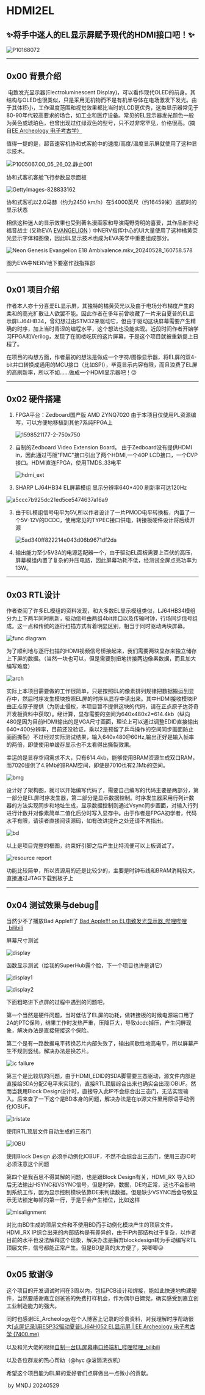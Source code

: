 # **HDMI2EL**

## ✨将手中迷人的EL显示屏赋予现代的HDMI接口吧！✨

![P10168072](https://github.com/MNDJ666/HDMI2EL/blob/main/pics/P10168072.JPG)

------

## 0x00  背景介绍

​     电致发光显示器(Electroluminescent Display)，可以看作现代OLED的前身。其结构与OLED也很类似，只是采用无机物而不是有机半导体在电场激发下发光。由于其体积小，工作温度范围和视觉效果都比当时的LCD更优秀，这类显示器常见于80-90年代较高要求的场合，如工业和医疗设备。常见的EL显示器发光颜色一般为黄色或琥珀色，也曾出现过红绿双色的型号，只不过非常罕见，价格很高。(摘自[EE Archeology 电子考古学）](http://7400.me/)

​		值得一提的是，超音速客机协和式客舱中的速度/高度/温度显示屏就使用了这种显示技术。

![P1005067.00_05_26_02.静止001](https://github.com/MNDJ666/HDMI2EL/blob/main/pics/P1005067.00_05_26_02.静止001.jpg)

协和式客机客舱飞行参数显示面板

![GettyImages-828833162](https://github.com/MNDJ666/HDMI2EL/blob/main/pics/GettyImages-828833162.jpg)

协和式客机以2.0马赫（约为2450 km/h）在54000英尺（约16459米）巡航时的显示状态



​		相信这种迷人的显示效果也受到著名漫画家和导演庵野秀明的喜爱，其作品新世纪福音战士 (又称EVA [ EVANGELION](https://lnk.to/EVA-30_111) ) 中NERV指挥中心的UI大量使用了这种橘黄荧光显示字体和图像，因此EL显示技术也成为EVA美学中重要组成部分。

![Neon Genesis Evangelion E18 Ambivalence.mkv_20240528_160758.578](https://github.com/MNDJ666/HDMI2EL/blob/main/pics/Neon%20Genesis%20Evangelion%20E18%20Ambivalence.mkv_20240528_160758.578.jpg)

图为EVA中NERV地下要塞作战指挥部

------

## 0x01 项目介绍



​		作者本人亦十分喜爱EL显示屏，其独特的橘黄荧光以及由于电场分布梯度产生的柔和的高光扩散让人欲罢不能。因此作者在多年前曾收藏了一片来自夏普的EL显示屏LJ64HB34，曾幻想过由STM32来驱动它，但由于驱动这块屏幕需要产生精确的时序，加上当时青涩的编程水平，这个想法也没能实现。近段时间作者开始学习FPGA和Verilog，发现了在阁楼吃灰的这片屏幕，于是这个项目就被重新提上日程了。

​		在项目的构想方面，作者最初的想法是做成一个字符/图像显示器，将EL屏的双4-bit并口转换成通用的MCU接口（比如SPI），毕竟显示内容有限，而且浪费了EL屏的高刷新率，所以不如……做成一个HDMI显示器吧！😜



------

## 0x02 硬件搭建



1. FPGA平台：Zedboard国产版 AMD ZYNQ7020 由于本项目仅使用PL资源编写，可以方便地移植到其他7系纯FPGA上

   ![1598521177-2-750x750](https://github.com/MNDJ666/HDMI2EL/blob/main/pics/1598521177-2-750x750.jpg)

   

2. 自制的Zedboard Video Extension Board。 由于Zedboard没有提供HDMI in，因此通过丐版"FMC"接口引出了两个HDMI,一个40P LCD接口，一个DVP接口。HDMI直连FPGA，使用TMDS_33电平

   

   ![hdmi_ext](https://github.com/MNDJ666/HDMI2EL/blob/main/pics/hdmi_ext.jpg)

3. SHARP LJ64HB34 EL屏幕模组 显示分辨率640*400 刷新率可达120Hz

![a5ccc7b925dc21ed5ce5474637a16a9](https://github.com/MNDJ666/HDMI2EL/blob/main/pics/a5ccc7b925dc21ed5ce5474637a16a9.jpg)

3. 由于EL模组信号电平为5V,所以作者设计了一片PMOD电平转换板，内置了一个5V-12V的DCDC，使用常见的TYPEC接口供电，转接板硬件设计将后续开源

   ![5ad340ff822214e043d06b9671df2da](https://github.com/MNDJ666/HDMI2EL/blob/main/pics/5ad340ff822214e043d06b9671df2da.jpg)

4. 输出能力至少5V3A的电源适配器一个，由于驱动EL面板需要上百伏的高压，屏幕模组内置了复杂的升压电路，因此屏幕功耗不低，经测试全屏点亮功率为13W。

   

------



## 0x03 RTL设计

作者查阅了许多EL模组的资料发现，和大多数EL显示模组类似，LJ64HB34模组分为上下两半同时刷新，驱动信号由两组4bit并口以及传输时钟，行场同步信号组成。这一点和传统的逐行扫描方式有着明显区别，相当于同时驱动两块屏幕。

![func diagram](https://github.com/MNDJ666/HDMI2EL/blob/main/pics/func%20diagram.jpg)

为了顺利地与逐行扫描的HDMI视频信号桥接起来，我们需要两块显存来独立储存上下屏的数据。（当然一块也可以，但是需要别扭地拼接两边像素数据，而且加大编写难度）

![arch](https://github.com/MNDJ666/HDMI2EL/blob/main/pics/arch.jpg)

实际上本项目需要做的工作很简单，只是按照EL的像素排列规律把数据搬运到显存中，然后时序发生模块按照EL屏的时序从显存中读出来。其中HDMI接收模块IP由正点原子提供（为防止侵权，本项目暂不提供这块的代码，请在正点原子达芬奇开发板资料中获取）。经计算，显存需要的空间为640x480x2=614.4kb（纵向480是因为目前HDMI输出的是VGA尺寸画面，理论上可以通过调整EDID直接输出640*400分辨率，目前还没验证，乘以2是预留了乒乓操作的空间同步画面防止画面撕裂）不过经过实际测试结果，输入640x480@60Hz,输出正好是输入帧率的两倍，即使使用单缓存显示也不太看得出撕裂效果。

幸运的是显存空间需求不大，只有614.4kb，能够使用BRAM资源生成双口RAM，而7020提供了4.9Mb的BRAM空间，即使是7010也有2.1Mb的空间。

![bmg](https://github.com/MNDJ666/HDMI2EL/blob/main/pics/bmg.jpg)

设计好了架构图，就可以开始编写代码了，需要自己编写的代码主要是两部分，第一部分是EL屏时序发生器，第二部分是显示数据控制。时序发生器采用行列计数器的方法实现同步和地址生成，显示数据控制则通过Vsync同步画面，对输入行列进行计数并对像素简单二值化后分时写入显存中。由于作者是FPGA初学者，代码水平有限，请读者直接阅读源码，如有改进提升之处还请不吝指出。

![bd](https://github.com/MNDJ666/HDMI2EL/blob/main/pics/bd.png)

以上是项目完整的框图，约束好引脚之后产生比特流便可以上板调试了。

![resource report](https://github.com/MNDJ666/HDMI2EL/blob/main/pics/resource%20report.jpg)

功能比较简单，所以资源用的还是比较少的，主要是时钟布线和BRAM消耗较大，直接通过JTAG下载到板子上



------

## 0x04 测试效果与debug🥵

当然少不了播放Bad Apple!!了
[Bad Apple!!! on EL电致发光显示器_哔哩哔哩_bilibili](https://www.bilibili.com/video/BV12dMSeNEvy)

屏幕尺寸测试

![display](https://github.com/MNDJ666/HDMI2EL/blob/main/pics/display.jpg)

函数显示测试（给我的SuperHub露个脸，下一个项目也许是讲它）

![display1](https://github.com/MNDJ666/HDMI2EL/blob/main/pics/display1.jpg)

![display2](https://github.com/MNDJ666/HDMI2EL/blob/main/pics/display2.jpg)

下面粗略讲下点屏的过程中遇到的问题吧，

第一个当然是硬件问题，当时低估了EL屏的功耗，做转接板的时候电源端口用了2A的PTC保险，结果工作时发热严重，压降巨大，导致dcdc掉压，产生闪屏现象，解决办法是直接短接这个保险。

第二个是有一路数据电平转换芯片内部失效了，输出间歇性地高电平，所以屏幕产生不规则竖线。解决办法是换芯片。

![ic failure](https://github.com/MNDJ666/HDMI2EL/blob/main/pics/ic%20failure.jpg)

第三个是比较坑的问题，由于HDMI_EDID的SDA脚需要三态驱动，源文件内部是直接给SDA分配Z电平来实现的，直接RTL顶层综合出来也确实会出现IOBUF。然而当我用Block Design设计时，直接导入此IP不会综合出三态门，无法实现输入。后来查了一下这个是BD本身的问题，解决办法是在ip源文件里用原语手动例化IOBUF。

![tristate](https://github.com/MNDJ666/HDMI2EL/blob/main/pics/tristate.png)

使用RTL顶层文件自动生成的三态门

![IOBU](https://github.com/MNDJ666/HDMI2EL/blob/main/pics/IOBU.png)

使用Block Design 必须手动例化IOBUF，不然不会综合出三态门，使用三态IO时必须注意这个问题



第四个是我百思不得其解的问题，也是跟Block Design有关，HDMI_RX 导入BD后无法输出HSYNC和VSYNC信号，但是时钟，数据，DE均正常，这也不会影响到系统工作，因为显示控制模块依靠DE来判读数据。但是缺少VSYNC后会导致显示无法锁定每帧的第一行，于是乎会产生错位，比如这样

![misalignment](https://github.com/MNDJ666/HDMI2EL/blob/main/pics/misalignment.jpg)

对比由BD生成的顶层文件和不使用BD而手动例化模块产生的顶层文件，HDMI_RX IP综合出来的内部结构是有差异的，由于IP内部结构过于复杂，以作者目前的水平也没法解释这个现象，解决办法是摒弃blockdesign转为手动编写RTL顶层文件，信号都能正常产生。但是BD是真的太方便了，哭唧唧😥



------



## 0x05 致谢😘

这个项目的开发调试时间在3周以内，包括PCB设计和焊接，能如此快速地构建硬件，当然要感谢嘉立创爸爸的免费打样机会，作为偶尔白嫖党，确实感受到嘉立创工业制造能力的强大。

同时也感谢EE_Archeology在个人博客上记录的珍贵资料，对我理解时序帮助很大[[点屏记录\]用ESP32驱动夏普LJ64H052 EL显示屏 | EE Archeology 电子考古学 (7400.me)](http://7400.me/2021/03/06/Sharp_LJ64H052/)

以及和光大佬的视频[自制一台EL屏幕串口终端机_哔哩哔哩_bilibili](https://www.bilibili.com/video/BV1VY411J7xT/?spm_id_from=333.999.0.0)

以及各位群友的热心帮助（@hyc @滚筒洗衣机）

希望这个项目能为EL屏的爱好者们点屏做出一点微小的贡献。

​														by MNDJ 20240529
